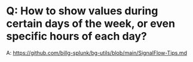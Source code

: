 # Q: How to show values during certain days of the week, or even specific hours of each day?
A: https://github.com/billg-splunk/bg-utils/blob/main/SignalFlow-Tips.md